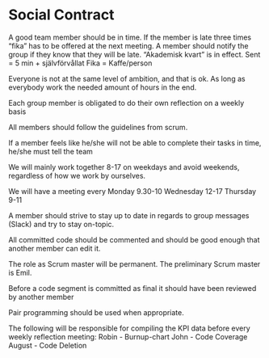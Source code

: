 # Social Contract

A good team member should be in time. If the member is late three times “fika” has to be offered at the next meeting. A member should notify the group if they know that they will be late. “Akademisk kvart” is in effect.
Sent = 5 min + självförvållat
Fika = Kaffe/person

Everyone is not at the same level of ambition, and that is ok. As long as everybody work the needed amount of hours in the end. 

Each group member is obligated to do their own reflection on a weekly basis

All members should follow the guidelines from scrum.

If a member feels like he/she will not be able to complete their tasks in time, he/she must tell the team

We will mainly work together 8-17 on weekdays and avoid weekends, regardless of how we work by ourselves.

We will have a meeting every 
Monday 9.30-10 
Wednesday 12-17
Thursday 9-11

A member should strive to stay up to date in regards to group messages (Slack) and try to stay on-topic.

All committed code should be commented and should be good enough that another member can edit it.

The role as Scrum master will be permanent. The preliminary Scrum master is Emil.

Before a code segment is committed as final it should have been reviewed by another member

Pair programming should be used when appropriate.

The following will be responsible for compiling the KPI data before every weekly reflection meeting:
Robin - Burnup-chart
John -  Code Coverage
August - Code Deletion

